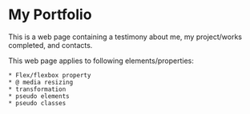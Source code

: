 # My Portfolio

This is a web page containing a testimony about me, my project/works completed, and contacts.  

This web page applies to following elements/properties:

    * Flex/flexbox property
    * @ media resizing
    * transformation
    * pseudo elements
    * pseudo classes